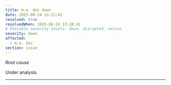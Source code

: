 ```yaml
---
title: m.e. doc down
date: 2025-08-24 13:22:41
resolved: true
resolvedWhen: 2025-08-24 13:28:41
# Possible severity levels: down, disrupted, notice
severity: down
affected:
  - m.e. doc
section: issue
---
```


*Root cause*

Under analysis

---


